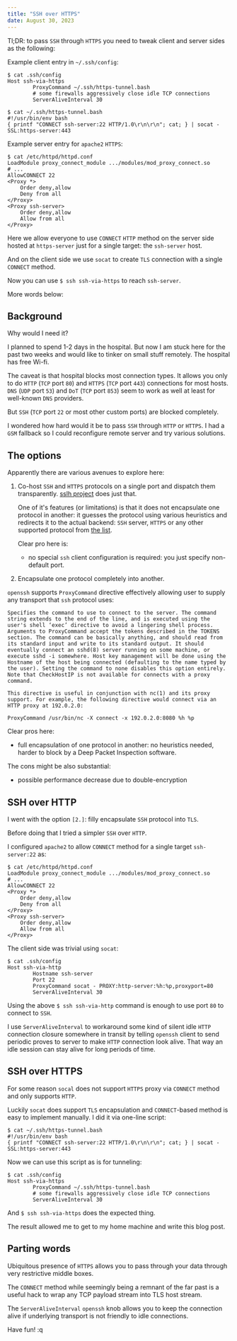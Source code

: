 ```yaml
---
title: "SSH over HTTPS"
date: August 30, 2023
---
```


Tl;DR: to pass `SSH` through `HTTPS` you need to tweak client and server
sides as the following:

Example client entry in `~/.ssh/config`:

```
$ cat .ssh/config
Host ssh-via-https
        ProxyCommand ~/.ssh/https-tunnel.bash
        # some firewalls aggressively close idle TCP connections
        ServerAliveInterval 30

$ cat ~/.ssh/https-tunnel.bash
#!/usr/bin/env bash
{ printf "CONNECT ssh-server:22 HTTP/1.0\r\n\r\n"; cat; } | socat - SSL:https-server:443
```

Example server entry for `apache2` `HTTPS`:

```
$ cat /etc/httpd/httpd.conf
LoadModule proxy_connect_module .../modules/mod_proxy_connect.so
# ...
AllowCONNECT 22
<Proxy *>
    Order deny,allow
    Deny from all
</Proxy>
<Proxy ssh-server>
    Order deny,allow
    Allow from all
</Proxy>
```

Here we allow everyone to use `CONNECT` `HTTP` method on the server side
hosted at `https-server` just for a single target: the `ssh-server` host.

And on the client side we use `socat` to create `TLS` connection with a
single `CONNECT` method.

Now you can use `$ ssh ssh-via-https` to reach `ssh-server`.

More words below:

## Background

Why would I need it?

I planned to spend 1-2 days in the hospital. But now I am stuck here for
the past two weeks and would like to tinker on small stuff remotely. The
hospital has free Wi-fi.

The caveat is that hospital blocks most connection types. It allows you
only to do `HTTP` (`TCP` port `80`) and `HTTPS` (`TCP` port `443`)
connections for most hosts. `DNS` (`UDP` port `53`) and `DoT` (`TCP`
port `853`) seem to work as well at least for well-known `DNS`
providers.

But `SSH` (`TCP` port `22` or most other custom ports) are blocked
completely.

I wondered how hard would it be to pass `SSH` through `HTTP` or `HTTPS`.
I had a `GSM` fallback so I could reconfigure remote server and try
various solutions.

## The options

Apparently there are various avenues to explore here:

1. Co-host `SSH` and `HTTPS` protocols on a single port and dispatch
   them transparently. [sslh project](https://github.com/yrutschle/sslh)
   does just that.

   One of it's features (or limitations) is that it does not encapsulate
   one protocol in another: it guesses the protocol using various
   heuristics and redirects it to the actual backend: `SSH` server,
   `HTTPS` or any other supported protocol from
   [the list](https://github.com/yrutschle/sslh/blob/master/probe.c#L50).

   Clear pro here is:
   - no special `ssh` client configuration is required: you just specify
     non-default port.

2. Encapsulate one protocol completely into another.

  `openssh` supports `ProxyCommand` directive effectively allowing user to
  supply any transport that `ssh` protocol uses:

  ```
  Specifies the command to use to connect to the server. The command string extends to the end of the line, and is executed using the user's shell ‘exec’ directive to avoid a lingering shell process.
  Arguments to ProxyCommand accept the tokens described in the TOKENS section. The command can be basically anything, and should read from its standard input and write to its standard output. It should eventually connect an sshd(8) server running on some machine, or execute sshd -i somewhere. Host key management will be done using the Hostname of the host being connected (defaulting to the name typed by the user). Setting the command to none disables this option entirely. Note that CheckHostIP is not available for connects with a proxy command.

  This directive is useful in conjunction with nc(1) and its proxy support. For example, the following directive would connect via an HTTP proxy at 192.0.2.0:

  ProxyCommand /usr/bin/nc -X connect -x 192.0.2.0:8080 %h %p
  ```

  Clear pros here:
  - full encapsulation of one protocol in another: no heuristics needed,
    harder to block by a Deep Packet Inspection software.

  The cons might be also substantial:
  - possible performance decrease due to double-encryption

## SSH over HTTP

I went with the option `[2.]`: filly encapsulate `SSH` protocol into
`TLS`.

Before doing that I tried a simpler `SSH` over `HTTP`.

I configured `apache2` to allow `CONNECT` method for a single target
`ssh-server:22` as:

```
$ cat /etc/httpd/httpd.conf
LoadModule proxy_connect_module .../modules/mod_proxy_connect.so
# ...
AllowCONNECT 22
<Proxy *>
    Order deny,allow
    Deny from all
</Proxy>
<Proxy ssh-server>
    Order deny,allow
    Allow from all
</Proxy>
```

The client side was trivial using `socat`:

```
$ cat .ssh/config
Host ssh-via-http
        Hostname ssh-server
        Port 22
        ProxyCommand socat - PROXY:http-server:%h:%p,proxyport=80
        ServerAliveInterval 30
```

Using the above `$ ssh ssh-via-http` command is enough to use port `80`
to connect to `SSH`.

I use `ServerAliveInterval` to workaround some kind of silent idle
`HTTP` connection closure somewhere in transit by telling `openssh`
client to send periodic proves to server to make `HTTP` connection look
alive. That way an idle session can stay alive for long periods of time.

## SSH over HTTPS

For some reason `socal` does not support `HTTPS` proxy via `CONNECT`
method and only supports `HTTP`.

Luckily `socat` does support `TLS` encapsulation and `CONNECT`-based
method is easy to implement manually. I did it via one-line script:

```
$ cat ~/.ssh/https-tunnel.bash
#!/usr/bin/env bash
{ printf "CONNECT ssh-server:22 HTTP/1.0\r\n\r\n"; cat; } | socat - SSL:https-server:443
```

Now we can use this script as is for tunneling:

```
$ cat .ssh/config
Host ssh-via-https
        ProxyCommand ~/.ssh/https-tunnel.bash
        # some firewalls aggressively close idle TCP connections
        ServerAliveInterval 30
```

And `$ ssh ssh-via-https` does the expected thing.

The result allowed me to get to my home machine and write this blog post.

## Parting words

Ubiquitous presence of `HTTPS` allows you to pass through your data
through very restrictive middle boxes.

The `CONNECT` method while seemingly being a remnant of the far past is
a useful hack to wrap any TCP payload stream into TLS host stream.

The `ServerAliveInterval` `openssh` knob allows you to keep the
connection alive if underlying transport is not friendly to idle
connections.

Have fun!
:q